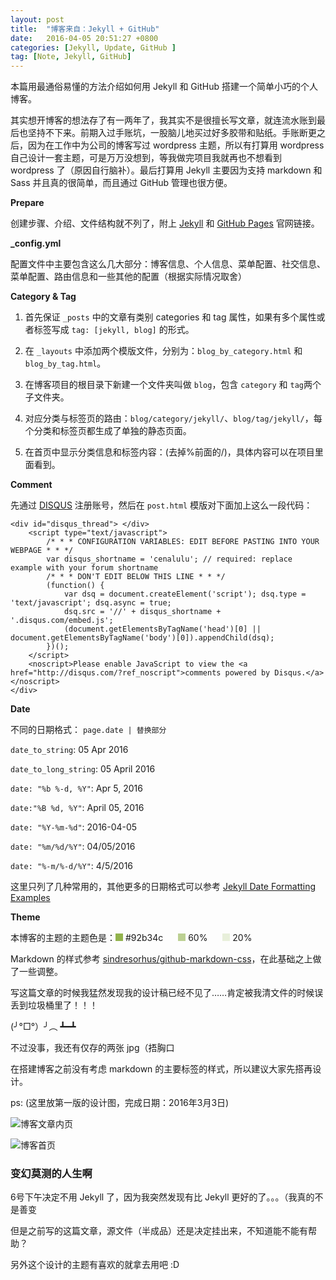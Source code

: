 ```yaml
---
layout: post
title:  "博客来自：Jekyll + GitHub"
date:   2016-04-05 20:51:27 +0800
categories: [Jekyll, Update, GitHub ]
tag: [Note, Jekyll, GitHub]
---
```


本篇用最通俗易懂的方法介绍如何用 Jekyll 和 GitHub 搭建一个简单小巧的个人博客。

其实想开博客的想法存了有一两年了，我其实不是很擅长写文章，就连流水账到最后也坚持不下来。前期入过手账坑，一股脑儿地买过好多胶带和贴纸。手账断更之后，因为在工作中为公司的博客写过 wordpress 主题，所以有打算用 wordpress 自己设计一套主题，可是万万没想到，等我做完项目我就再也不想看到 wordpress 了（原因自行脑补）。最后打算用 Jekyll 主要因为支持 markdown 和 Sass 并且真的很简单，而且通过 GitHub 管理也很方便。

**Prepare**

创建步骤、介绍、文件结构就不列了，附上 [Jekyll](http://jekyllrb.com/) 和 [GitHub Pages](https://pages.github.com/) 官网链接。

**\_config.yml**

配置文件中主要包含这么几大部分：博客信息、个人信息、菜单配置、社交信息、菜单配置、路由信息和一些其他的配置（根据实际情况取舍）

**Category & Tag**

1. 首先保证 `_posts` 中的文章有类别 categories 和 tag 属性，如果有多个属性或者标签写成 `tag: [jekyll, blog]` 的形式。

2. 在 `_layouts` 中添加两个模版文件，分别为：`blog_by_category.html` 和 `blog_by_tag.html`。

3. 在博客项目的根目录下新建一个文件夹叫做 `blog`，包含 `category` 和 `tag`两个子文件夹。

4. 对应分类与标签页的路由：`blog/category/jekyll/`、`blog/tag/jekyll/`，每个分类和标签页都生成了单独的静态页面。

5. 在首页中显示分类信息和标签内容：(去掉%前面的/)，具体内容可以在项目里面看到。

**Comment**

先通过 [DISQUS](https://disqus.com/) 注册账号，然后在 `post.html` 模版对下面加上这么一段代码：

```
<div id="disqus_thread"> </div>
    <script type="text/javascript">
        /* * * CONFIGURATION VARIABLES: EDIT BEFORE PASTING INTO YOUR WEBPAGE * * */
        var disqus_shortname = 'cenalulu'; // required: replace example with your forum shortname
        /* * * DON'T EDIT BELOW THIS LINE * * */
        (function() {
            var dsq = document.createElement('script'); dsq.type = 'text/javascript'; dsq.async = true;
            dsq.src = '//' + disqus_shortname + '.disqus.com/embed.js';
            (document.getElementsByTagName('head')[0] || document.getElementsByTagName('body')[0]).appendChild(dsq);
        })();
    </script>
    <noscript>Please enable JavaScript to view the <a href="http://disqus.com/?ref_noscript">comments powered by Disqus.</a></noscript>
</div>
```

**Date**

不同的日期格式： `page.date | 替换部分`

`date_to_string`: 05 Apr 2016

`date_to_long_string`: 05 April 2016

`date: "%b %-d, %Y"`: Apr 5, 2016

`date:"%B %d, %Y"`: April 05, 2016

`date: "%Y-%m-%d"`: 2016-04-05

`date: "%m/%d/%Y"`: 04/05/2016

`date: "%-m/%-d/%Y"`: 4/5/2016

这里只列了几种常用的，其他更多的日期格式可以参考 [Jekyll Date Formatting Examples](http://alanwsmith.com/jekyll-liquid-date-formatting-examples)

**Theme**

本博客的主题的主题色是：<span style="display: inline-block; width: 12px; height: 12px; background-color: #92b34c;"></span> #92b34c <span style="display: inline-block; width: 12px; height: 12px; background-color: rgba(146, 179, 76, .6); margin-left: 20px;"></span> 60%  <span style="display: inline-block; width: 12px; height: 12px; background-color: rgba(146, 179, 76, .2); margin-left: 20px;"></span> 20%

Markdown 的样式参考 [sindresorhus/github-markdown-css](https://github.com/sindresorhus/github-markdown-css)，在此基础之上做了一些调整。

写这篇文章的时候我猛然发现我的设计稿已经不见了……肯定被我清文件的时候误丢到垃圾桶里了！！！

 (╯°□°）╯︵ ┻━┻

不过没事，我还有仅存的两张 jpg（捂胸口

在搭建博客之前没有考虑 markdown 的主要标签的样式，所以建议大家先搭再设计。

ps: (这里放第一版的设计图，完成日期：2016年3月3日)

![博客文章内页](http://7xso7u.com2.z0.glb.clouddn.com/Blog%20Post%20.jpg)

![博客首页](http://7xso7u.com2.z0.glb.clouddn.com/Blog%20Index%203.13%2018:00.jpg)

### 变幻莫测的人生啊

6号下午决定不用 Jekyll 了，因为我突然发现有比 Jekyll 更好的了。。。（我真的不是善变

但是之前写的这篇文章，源文件（半成品）还是决定挂出来，不知道能不能有帮助？

另外这个设计的主题有喜欢的就拿去用吧 :D
